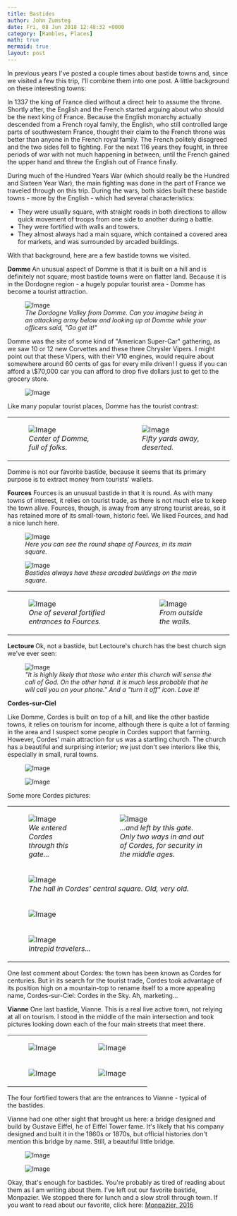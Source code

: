```yaml
---
title: Bastides
author: John Zumsteg
date: Fri, 08 Jun 2018 12:48:32 +0000
category: [Rambles, Places]
math: true
mermaid: true
layout: post
---
```

In previous years I've posted a couple times about bastide towns and, since we visited a few this trip, I'll combine them into one post. A little background on these interesting towns:

In 1337 the king of France died without a direct heir to assume the throne. Shortly after, the English and the French started arguing about who should be the next king of France. Because the English monarchy actually descended from a French royal family, the English, who still controlled large parts of southwestern France, thought their claim to the French throne was better than anyone in the French royal family. The French politely disagreed and the two sides fell to fighting. For the next 116 years they fought, in three periods of war with not much happening in between, until the French gained the upper hand and threw the English out of France finally.

During much of the Hundred Years War (which should really be the Hundred and Sixteen Year War), the main fighting was done in the part of France we traveled through on this trip. During the wars, both sides built these bastide towns - more by the English - which had several characteristics:
<ul>
 	<li>They were usually square, with straight roads in both directions to allow quick movement of troops from one side to another during a battle.</li>
 	<li>They were fortified with walls and towers.</li>
 	<li>They almost always had a main square, which contained a covered area for markets, and was surrounded by arcaded buildings.</li>
</ul>
With that background, here are a few bastide towns we visited.

<strong>Domme
</strong>An unusual aspect of Domme is that it is built on a hill and is definitely not square; most bastide towns were on flatter land. Because it is in the Dordogne region - a hugely popular tourist area - Domme has become a tourist attraction.

<figure class = "landscape">
	<img src="{{"/assets/images/2018/06/DSC06394.jpg" | prepend: site.baseurl  }}" alt="Image" />
	<figcaption><em>The Dordogne Valley from Domme. Can you imagine being in an attacking army below and looking up at Domme while your officers said, "Go get it!"</em></figcaption>
</figure>



Domme was the site of some kind of "American Super-Car" gathering, as we saw 10 or 12 new Corvettes and these three Chrysler Vipers. I might point out that these Vipers, with their V10 engines, would require about somewhere around 60 cents of gas for every mile driven! I guess if you can afford a \\$70,000 car you can afford to drop five dollars just to get to the grocery store.
<figure class = "landscape">
	<img src="{{"/assets/images/2018/06/DSC06390.jpg" | prepend: site.baseurl  }}" alt="Image" />
	<figcaption></figcaption>
</figure>



Like many popular tourist places, Domme has the tourist contrast:
<table>
<tbody>
<tr>
<td>

<figure class = "portrait-two-column-table">
	<img src="{{"/assets/images/2018/06/DSC06396.jpg" | prepend: site.baseurl  }}" alt="Image" />
	<figcaption><em>Center of Domme, full of folks.</em></figcaption>
</figure>

</td>
<td>

<figure class = "portrait-two-column-table">
	<img src="{{"/assets/images/2018/06/DSC06395.jpg" | prepend: site.baseurl  }}" alt="Image" />
	<figcaption><em>Fifty yards away, deserted.</em></figcaption>
</figure>
</td>
</tr>
</tbody>
</table>


Domme is not our favorite bastide, because it seems that its primary purpose is to extract money from tourists' wallets.

<strong>Fources</strong>
Fources is an unusual bastide in that it is round. As with many towns of interest, it relies on tourist trade, as there is not much else to keep the town alive. Fources, though, is away from any strong tourist areas, so it has retained more of its small-town, historic feel. We liked Fources, and had a nice lunch here.


<figure class = "landscape">
	<img src="{{"/assets/images/2018/06/DSC06490-1.jpg" | prepend: site.baseurl  }}" alt="Image" />
	<figcaption><em>Here you can see the round shape of Fources, in its main square.</em></figcaption>
</figure>


<figure class = "landscape">
	<img src="{{"/assets/images/2018/06/DSC06492-1.jpg" | prepend: site.baseurl  }}" alt="Image" />
	<figcaption><em>Bastides always have these arcaded buildings on the main square.</em></figcaption>
</figure>

<table>
<tbody>
<tr>
<td>

<figure class = "portrait-two-column-table">
	<img src="{{"/assets/images/2018/06/DSC06495-1.jpg" | prepend: site.baseurl  }}" alt="Image" />
	<figcaption><em>One of several fortified entrances to Fources.</em></figcaption>
</figure>

</td>
<td>

<figure class = "portrait-two-column-table">
	<img src="{{"/assets/images/2018/06/DSC06496-1.jpg" | prepend: site.baseurl  }}" alt="Image" />
	<figcaption><em>From outside the walls.</em></figcaption>
</figure>

</td>
</tr>
</tbody>
</table>
<strong>Lectoure
</strong>Ok, not a bastide, but Lectoure's church has the best church sign we've ever seen:

<figure class = "portrait">
	<img src="{{"/assets/images/2018/06/DSC06669.jpg" | prepend: site.baseurl  }}" alt="Image" />
	<figcaption><em>"It is highly likely that those who enter this church will sense the call of God. On the other hand. it is much less probable that he will call you on your phone." And a "turn it off" icon. Love it!</em></figcaption>
</figure>



 

<strong>Cordes-sur-Ciel</strong>

Like Domme, Cordes is built on top of a hill, and like the other bastide towns, it relies on tourism for income, although there is quite a lot of farming in the area and I suspect some people in Cordes support that farming. However, Cordes' main attraction for us was a startling church. The church has a beautiful and surprising interior; we just don't see interiors like this, especially in small, rural towns.
<figure class = "portrait">
	<img src="{{"/assets/images/2018/06/DSC06788.jpg" | prepend: site.baseurl  }}" alt="Image" />
	<figcaption></figcaption>
</figure>



<figure class = "portrait">
	<img src="{{"/assets/images/2018/06/DSC06795-e1528442439640.jpg" | prepend: site.baseurl  }}" alt="Image" />
	<figcaption></figcaption>
</figure>



Some more Cordes pictures:
<table>
<tbody>
<tr>
<td>

<figure class = "portrait-two-column-table">
	<img src="{{"/assets/images/2018/06/DSC06784-e1528442483447.jpg" | prepend: site.baseurl  }}" alt="Image" />
	<figcaption><em>We entered Cordes through this gate...</em></figcaption>
</figure>

</td>
<td>

<figure class = "portrait-two-column-table">
	<img src="{{"/assets/images/2018/06/DSC06803-e1528442316656.jpg" | prepend: site.baseurl  }}" alt="Image" />
	<figcaption><em>...and left by this gate. Only two ways in and out of Cordes, for security in the middle ages.</em></figcaption>
</figure>

</td>
</tr>
<tr>
<td colspan="2">

<figure class = "landscape">
	<img src="{{"/assets/images/2018/06/DSC06798.jpg" | prepend: site.baseurl  }}" alt="Image" />
	<figcaption><em>The hall in Cordes' central square. Old, very old.</em></figcaption>
</figure>

</td>
</tr>
<tr>
<td colspan="2"><figure class = "landscape">
	<img src="{{"/assets/images/2018/06/DSC06801.jpg" | prepend: site.baseurl  }}" alt="Image" />
	<figcaption></figcaption>
</figure>

</td>
</tr>
<tr>
<td colspan="2">

<figure class = "landscape">
	<img src="{{"/assets/images/2018/06/DSC06805.jpg" | prepend: site.baseurl  }}" alt="Image" />
	<figcaption><em>Intrepid travelers...</em></figcaption>
</figure>

</td>
</tr>
</tbody>
</table>
One last comment about Cordes: the town has been known as Cordes for centuries. But in its search for the tourist trade, Cordes took advantage of its position high on a mountain-top to rename itself to a more appealing name, Cordes-sur-Ciel: Cordes in the Sky. Ah, marketing...

<strong>Vianne</strong>
One last bastide, Vianne. This is a real live active town, not relying at all on tourism. I stood in the middle of the main intersection and took pictures looking down each of the four main streets that meet there.
<table>
<tbody>
<tr>
<td><figure class = "portrait-two-column-table">
	<img src="{{"/assets/images/2018/06/DSC06607-1.jpg" | prepend: site.baseurl  }}" alt="Image" />
	<figcaption></figcaption>
</figure>

</td>
<td><figure class = "portrait-two-column-table">
	<img src="{{"/assets/images/2018/06/DSC06608-1.jpg" | prepend: site.baseurl  }}" alt="Image" />
	<figcaption></figcaption>
</figure>

</td>
</tr>
<tr>
<td><figure class = "portrait-two-column-table">
	<img src="{{"/assets/images/2018/06/DSC06606-1.jpg" | prepend: site.baseurl  }}" alt="Image" />
	<figcaption></figcaption>
</figure>

</td>
<td><figure class = "portrait-two-column-table">
	<img src="{{"/assets/images/2018/06/DSC06605-1.jpg" | prepend: site.baseurl  }}" alt="Image" />
	<figcaption></figcaption>
</figure>

</td>
</tr>
</tbody>
</table>
The four fortified towers that are the entrances to Vianne - typical of the bastides.

Vianne had one other sight that brought us here: a bridge designed and build by Gustave Eiffel, he of Eiffel Tower fame. It's likely that his company designed and built it in the 1860s or 1870s, but official histories don't mention this bridge by name. Still, a beautiful little bridge.
<figure class = "landscape">
	<img src="{{"/assets/images/2018/06/DSC06611-2.jpg" | prepend: site.baseurl  }}" alt="Image" />
	<figcaption></figcaption>
</figure>



<figure class = "landscape">
	<img src="{{"/assets/images/2018/06/DSC06615-2.jpg" | prepend: site.baseurl  }}" alt="Image" />
	<figcaption></figcaption>
</figure>


Okay, that's enough for bastides. You're probably as tired of reading about them as I am writing about them. I've left out our favorite bastide, Monpazier. We stopped there for lunch and a slow stroll through town. If you want to read about our favorite, click here: <a href="http://zumsteg.us/?p=3416">Monpazier, 2016</a>
